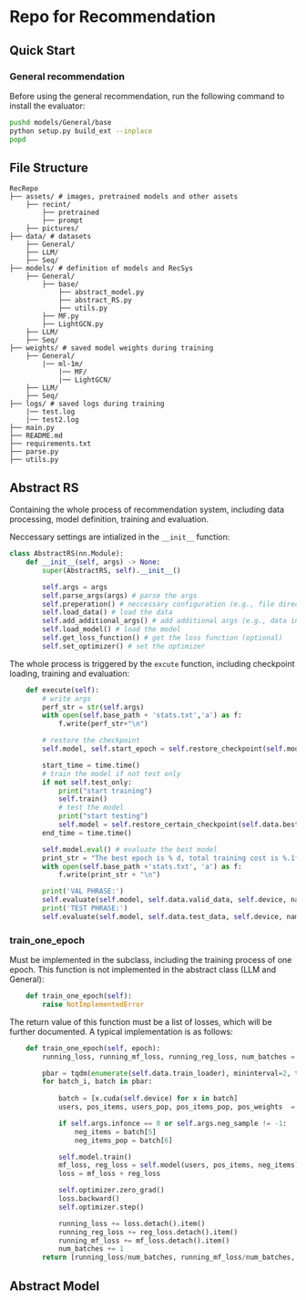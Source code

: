 # Repo for Recommendation

## Quick Start

### General recommendation

Before using the general recommendation, run the following command to install the evaluator:
```bash
pushd models/General/base
python setup.py build_ext --inplace
popd
```


## File Structure
```
RecRepo
├── assets/ # images, pretrained models and other assets
    ├── recint/
        ├── pretrained
        ├── prompt
    ├── pictures/
├── data/ # datasets
    ├── General/
    ├── LLM/
    ├── Seq/
├── models/ # definition of models and RecSys
    ├── General/
        ├── base/
            ├── abstract_model.py
            ├── abstract_RS.py
            ├── utils.py
        ├── MF.py
        ├── LightGCN.py
    ├── LLM/
    ├── Seq/
├── weights/ # saved model weights during training
    ├── General/
        |── ml-1m/
            |── MF/
            |── LightGCN/
    ├── LLM/
    ├── Seq/
├── logs/ # saved logs during training
    |── test.log
    |── test2.log
├── main.py
├── README.md
├── requirements.txt
├── parse.py
├── utils.py

```

## Abstract RS

Containing the whole process of recommendation system, including data processing, model definition, training and evaluation.

Neccessary settings are intialized in the `__init__` function:
```python
class AbstractRS(nn.Module):
    def __init__(self, args) -> None:
        super(AbstractRS, self).__init__()

        self.args = args
        self.parse_args(args) # parse the args
        self.preperation() # neccessary configuration (e.g., file directory)
        self.load_data() # load the data
        self.add_additional_args() # add additional args (e.g., data information)
        self.load_model() # load the model
        self.get_loss_function() # get the loss function (optional)
        self.set_optimizer() # set the optimizer
```

The whole process is triggered by the `excute` function, including checkpoint loading, training and evaluation:
```python
    def execute(self):
        # write args
        perf_str = str(self.args)
        with open(self.base_path + 'stats.txt','a') as f:
            f.write(perf_str+"\n")

        # restore the checkpoint
        self.model, self.start_epoch = self.restore_checkpoint(self.model, self.base_path, self.device) 

        start_time = time.time()
        # train the model if not test only
        if not self.test_only:
            print("start training")
            self.train()
            # test the model
            print("start testing")
            self.model = self.restore_certain_checkpoint(self.data.best_valid_epoch, self.model, self.base_path, self.device)
        end_time = time.time()

        self.model.eval() # evaluate the best model
        print_str = "The best epoch is % d, total training cost is %.1f" % (max(self.data.best_valid_epoch, self.start_epoch), end_time - start_time)
        with open(self.base_path +'stats.txt', 'a') as f:
            f.write(print_str + "\n")

        print('VAL PHRASE:')
        self.evaluate(self.model, self.data.valid_data, self.device, name='valid')
        print('TEST PHRASE:')
        self.evaluate(self.model, self.data.test_data, self.device, name='test')
```

### train_one_epoch
Must be implemented in the subclass, including the training process of one epoch. This function is not implemented in the abstract class (LLM and General):
```python
    def train_one_epoch(self):
        raise NotImplementedError
```
The return value of this function must be a list of losses, which will be further documented. A typical implementation is as follows:
```python
    def train_one_epoch(self, epoch):
        running_loss, running_mf_loss, running_reg_loss, num_batches = 0, 0, 0, 0

        pbar = tqdm(enumerate(self.data.train_loader), mininterval=2, total = len(self.data.train_loader))
        for batch_i, batch in pbar:          
            
            batch = [x.cuda(self.device) for x in batch]
            users, pos_items, users_pop, pos_items_pop, pos_weights  = batch[0], batch[1], batch[2], batch[3], batch[4]

            if self.args.infonce == 0 or self.args.neg_sample != -1:
                neg_items = batch[5]
                neg_items_pop = batch[6]

            self.model.train()
            mf_loss, reg_loss = self.model(users, pos_items, neg_items)
            loss = mf_loss + reg_loss

            self.optimizer.zero_grad()
            loss.backward()
            self.optimizer.step()

            running_loss += loss.detach().item()
            running_reg_loss += reg_loss.detach().item()
            running_mf_loss += mf_loss.detach().item()
            num_batches += 1
        return [running_loss/num_batches, running_mf_loss/num_batches, running_reg_loss/num_batches]


```

## Abstract Model
```python

```